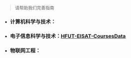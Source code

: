 > 请帮助我们完善指南

- ### 计算机科学与技术：

- ### 电子信息科学与技术：[HFUT-EISAT-CoursesData](资料分享篇\计算机与信息学院\HFUT-EISAT-CoursesData.md)

- ### 物联网工程：


